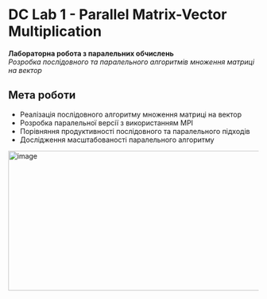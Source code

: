 # DC Lab 1 - Parallel Matrix-Vector Multiplication

**Лабораторна робота з паралельних обчислень**  
*Розробка послідовного та паралельного алгоритмів множення матриці на вектор*

## Мета роботи

- Реалізація послідовного алгоритму множення матриці на вектор
- Розробка паралельної версії з використанням MPI
- Порівняння продуктивності послідовного та паралельного підходів
- Дослідження масштабованості паралельного алгоритму
<img width="786" height="282" alt="image" src="https://github.com/user-attachments/assets/c76ec6dc-751d-480a-952d-ebe955cdf1b0" />
